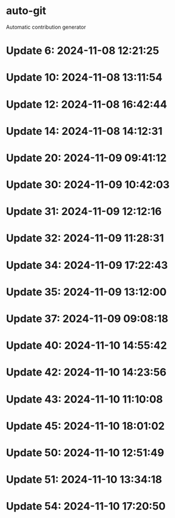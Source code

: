 # auto-git

Automatic contribution generator

# Update 6: 2024-11-08 12:21:25

# Update 10: 2024-11-08 13:11:54

# Update 12: 2024-11-08 16:42:44

# Update 14: 2024-11-08 14:12:31

# Update 20: 2024-11-09 09:41:12

# Update 30: 2024-11-09 10:42:03

# Update 31: 2024-11-09 12:12:16

# Update 32: 2024-11-09 11:28:31

# Update 34: 2024-11-09 17:22:43

# Update 35: 2024-11-09 13:12:00

# Update 37: 2024-11-09 09:08:18

# Update 40: 2024-11-10 14:55:42

# Update 42: 2024-11-10 14:23:56

# Update 43: 2024-11-10 11:10:08

# Update 45: 2024-11-10 18:01:02

# Update 50: 2024-11-10 12:51:49

# Update 51: 2024-11-10 13:34:18

# Update 54: 2024-11-10 17:20:50
